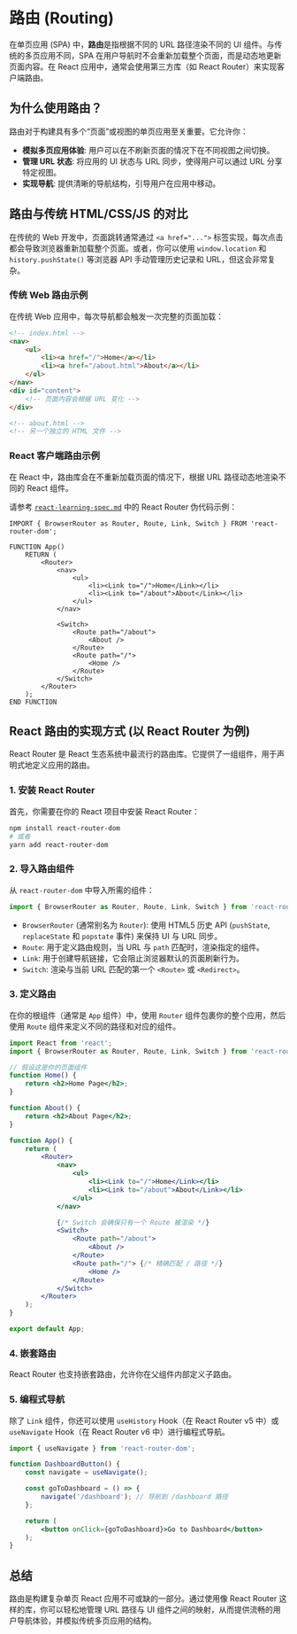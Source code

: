 # 路由 (Routing)

在单页应用 (SPA) 中，**路由**是指根据不同的 URL 路径渲染不同的 UI 组件。与传统的多页应用不同，SPA 在用户导航时不会重新加载整个页面，而是动态地更新页面内容。在 React 应用中，通常会使用第三方库（如 React Router）来实现客户端路由。

## 为什么使用路由？

路由对于构建具有多个“页面”或视图的单页应用至关重要。它允许你：

*   **模拟多页应用体验**: 用户可以在不刷新页面的情况下在不同视图之间切换。
*   **管理 URL 状态**: 将应用的 UI 状态与 URL 同步，使得用户可以通过 URL 分享特定视图。
*   **实现导航**: 提供清晰的导航结构，引导用户在应用中移动。

## 路由与传统 HTML/CSS/JS 的对比

在传统的 Web 开发中，页面跳转通常通过 `<a href="...">` 标签实现，每次点击都会导致浏览器重新加载整个页面。或者，你可以使用 `window.location` 和 `history.pushState()` 等浏览器 API 手动管理历史记录和 URL，但这会非常复杂。

### 传统 Web 路由示例

在传统 Web 应用中，每次导航都会触发一次完整的页面加载：

```html
<!-- index.html -->
<nav>
    <ul>
        <li><a href="/">Home</a></li>
        <li><a href="/about.html">About</a></li>
    </ul>
</nav>
<div id="content">
    <!-- 页面内容会根据 URL 变化 -->
</div>

<!-- about.html -->
<!-- 另一个独立的 HTML 文件 -->
```

### React 客户端路由示例

在 React 中，路由库会在不重新加载页面的情况下，根据 URL 路径动态地渲染不同的 React 组件。

请参考 [`react-learning-spec.md`](react-learning-spec.md:396-417) 中的 React Router 伪代码示例：

```pseudocode
IMPORT { BrowserRouter as Router, Route, Link, Switch } FROM 'react-router-dom';

FUNCTION App()
    RETURN (
        <Router>
            <nav>
                <ul>
                    <li><Link to="/">Home</Link></li>
                    <li><Link to="/about">About</Link></li>
                </ul>
            </nav>

            <Switch>
                <Route path="/about">
                    <About />
                </Route>
                <Route path="/">
                    <Home />
                </Route>
            </Switch>
        </Router>
    );
END FUNCTION
```

## React 路由的实现方式 (以 React Router 为例)

React Router 是 React 生态系统中最流行的路由库。它提供了一组组件，用于声明式地定义应用的路由。

### 1. 安装 React Router

首先，你需要在你的 React 项目中安装 React Router：

```bash
npm install react-router-dom
# 或者
yarn add react-router-dom
```

### 2. 导入路由组件

从 `react-router-dom` 中导入所需的组件：

```jsx
import { BrowserRouter as Router, Route, Link, Switch } from 'react-router-dom';
```

*   `BrowserRouter` (通常别名为 `Router`): 使用 HTML5 历史 API (`pushState`, `replaceState` 和 `popstate` 事件) 来保持 UI 与 URL 同步。
*   `Route`: 用于定义路由规则，当 URL 与 `path` 匹配时，渲染指定的组件。
*   `Link`: 用于创建导航链接，它会阻止浏览器默认的页面刷新行为。
*   `Switch`: 渲染与当前 URL 匹配的第一个 `<Route>` 或 `<Redirect>`。

### 3. 定义路由

在你的根组件（通常是 `App` 组件）中，使用 `Router` 组件包裹你的整个应用，然后使用 `Route` 组件来定义不同的路径和对应的组件。

```jsx
import React from 'react';
import { BrowserRouter as Router, Route, Link, Switch } from 'react-router-dom';

// 假设这是你的页面组件
function Home() {
    return <h2>Home Page</h2>;
}

function About() {
    return <h2>About Page</h2>;
}

function App() {
    return (
        <Router>
            <nav>
                <ul>
                    <li><Link to="/">Home</Link></li>
                    <li><Link to="/about">About</Link></li>
                </ul>
            </nav>

            {/* Switch 会确保只有一个 Route 被渲染 */}
            <Switch>
                <Route path="/about">
                    <About />
                </Route>
                <Route path="/"> {/* 精确匹配 / 路径 */}
                    <Home />
                </Route>
            </Switch>
        </Router>
    );
}

export default App;
```

### 4. 嵌套路由

React Router 也支持嵌套路由，允许你在父组件内部定义子路由。

### 5. 编程式导航

除了 `Link` 组件，你还可以使用 `useHistory` Hook（在 React Router v5 中）或 `useNavigate` Hook（在 React Router v6 中）进行编程式导航。

```jsx
import { useNavigate } from 'react-router-dom';

function DashboardButton() {
    const navigate = useNavigate();

    const goToDashboard = () => {
        navigate('/dashboard'); // 导航到 /dashboard 路径
    };

    return (
        <button onClick={goToDashboard}>Go to Dashboard</button>
    );
}
```

## 总结

路由是构建复杂单页 React 应用不可或缺的一部分。通过使用像 React Router 这样的库，你可以轻松地管理 URL 路径与 UI 组件之间的映射，从而提供流畅的用户导航体验，并模拟传统多页应用的结构。